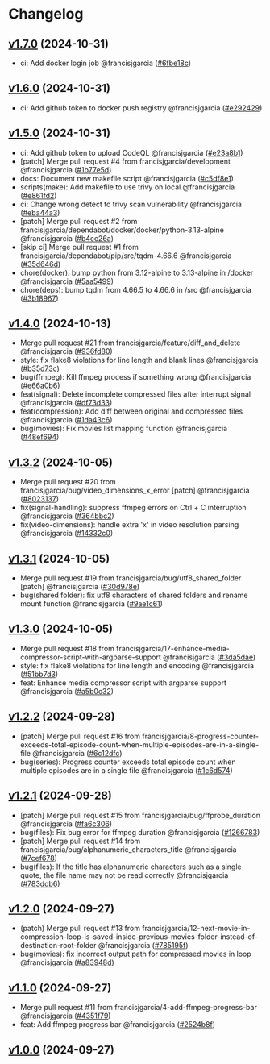 # Changelog

## [v1.7.0](https://github.com/francisjgarcia/media-compressor/releases/v1.7.0) (2024-10-31)
* ci: Add docker login job @francisjgarcia ([#6fbe18c](https://github.com/francisjgarcia/media-compressor/commit/6fbe18cff300a1da23dc4b11a8f8c1dac8ef5e67))


## [v1.6.0](https://github.com/francisjgarcia/media-compressor/releases/v1.6.0) (2024-10-31)
* ci: Add github token to docker push registry @francisjgarcia ([#e292429](https://github.com/francisjgarcia/media-compressor/commit/e2924290d387bc1b4bacf09696651e611db1d24e))


## [v1.5.0](https://github.com/francisjgarcia/media-compressor/releases/v1.5.0) (2024-10-31)
* ci: Add github token to upload CodeQL @francisjgarcia ([#e23a8b1](https://github.com/francisjgarcia/media-compressor/commit/e23a8b1ebdbddb4cffa49592fca77d1cf8d554be))
* [patch] Merge pull request #4 from francisjgarcia/development @francisjgarcia ([#1b77e5d](https://github.com/francisjgarcia/media-compressor/commit/1b77e5d292aba0faefd936b73a678f2b2f93fcbd))
* docs: Document new makefile script @francisjgarcia ([#c5df8e1](https://github.com/francisjgarcia/media-compressor/commit/c5df8e161ee022358dfaedba00b0841b9335227c))
* scripts(make): Add makefile to use trivy on local @francisjgarcia ([#e861fd2](https://github.com/francisjgarcia/media-compressor/commit/e861fd2f662e55654da520949c692255df3a4ca4))
* ci: Change wrong detect to trivy scan vulnerability @francisjgarcia ([#eba44a3](https://github.com/francisjgarcia/media-compressor/commit/eba44a3cc61674ebe19ede9cdfede0fe4d6d608c))
* [patch] Merge pull request #2 from francisjgarcia/dependabot/docker/docker/python-3.13-alpine @francisjgarcia ([#b4cc26a](https://github.com/francisjgarcia/media-compressor/commit/b4cc26a509a87397d9b9e00db021c24c9e80d776))
* [skip ci] Merge pull request #1 from francisjgarcia/dependabot/pip/src/tqdm-4.66.6 @francisjgarcia ([#35d646d](https://github.com/francisjgarcia/media-compressor/commit/35d646d6cbb354be6ae0649fc82447b0ba1c7a71))
* chore(docker): bump python from 3.12-alpine to 3.13-alpine in /docker @francisjgarcia ([#5aa5499](https://github.com/francisjgarcia/media-compressor/commit/5aa5499f566848f79a1d62fbe8905270eadef07f))
* chore(deps): bump tqdm from 4.66.5 to 4.66.6 in /src @francisjgarcia ([#3b18967](https://github.com/francisjgarcia/media-compressor/commit/3b1896792a59d80f8e7e4c7dc85d99416c48f487))


## [v1.4.0](https://github.com/francisjgarcia/media-compressor/releases/v1.4.0) (2024-10-13)
* Merge pull request #21 from francisjgarcia/feature/diff_and_delete @francisjgarcia ([#936fd80](https://github.com/francisjgarcia/media-compressor/commit/936fd8081b240970e4dfea19c767b15cb9d3a3b6))
* style: fix flake8 violations for line length and blank lines @francisjgarcia ([#b35d73c](https://github.com/francisjgarcia/media-compressor/commit/b35d73c229636f031153b2973fe7c1f70c677a01))
* bug(ffmpeg): Kill ffmpeg process if something wrong @francisjgarcia ([#e66a0b6](https://github.com/francisjgarcia/media-compressor/commit/e66a0b624be3557967dd9711530b41ac794e513b))
* feat(signal): Delete incomplete compressed files after interrupt signal @francisjgarcia ([#df73d33](https://github.com/francisjgarcia/media-compressor/commit/df73d338ccdb54d8448392c2b095b67cefbfc184))
* feat(compression): Add diff between original and compressed files @francisjgarcia ([#1da43c6](https://github.com/francisjgarcia/media-compressor/commit/1da43c6ec0cde2459ad353a62552030b3625da8c))
* bug(movies): Fix movies list mapping function @francisjgarcia ([#48ef694](https://github.com/francisjgarcia/media-compressor/commit/48ef69480a14c7e43c3f4f2bc598ebb478a517c0))


## [v1.3.2](https://github.com/francisjgarcia/media-compressor/releases/v1.3.2) (2024-10-05)
* Merge pull request #20 from francisjgarcia/bug/video_dimensions_x_error [patch] @francisjgarcia ([#8023137](https://github.com/francisjgarcia/media-compressor/commit/8023137915d4b33896fb2af3120b8819b67a1ec4))
* fix(signal-handling): suppress ffmpeg errors on Ctrl + C interruption @francisjgarcia ([#364bbc2](https://github.com/francisjgarcia/media-compressor/commit/364bbc22db08a3727bddb3fb7400ed6c688e6b68))
* fix(video-dimensions): handle extra 'x' in video resolution parsing @francisjgarcia ([#14332c0](https://github.com/francisjgarcia/media-compressor/commit/14332c07f43583f1e5081edbee41ec367b02771f))


## [v1.3.1](https://github.com/francisjgarcia/media-compressor/releases/v1.3.1) (2024-10-05)
* Merge pull request #19 from francisjgarcia/bug/utf8_shared_folder [patch] @francisjgarcia ([#30d978e](https://github.com/francisjgarcia/media-compressor/commit/30d978e4d59efd917c0bc9efd7150049eb1f7377))
* bug(shared folder): fix utf8 characters of shared folders and rename mount function @francisjgarcia ([#9ae1c61](https://github.com/francisjgarcia/media-compressor/commit/9ae1c615e81259e377694c5c50281a256b6beec5))


## [v1.3.0](https://github.com/francisjgarcia/media-compressor/releases/v1.3.0) (2024-10-05)
* Merge pull request #18 from francisjgarcia/17-enhance-media-compressor-script-with-argparse-support @francisjgarcia ([#3da5dae](https://github.com/francisjgarcia/media-compressor/commit/3da5dae956d59cd996dda1bb49f8e78b6737783c))
* style: fix flake8 violations for line length and encoding @francisjgarcia ([#51bb7d3](https://github.com/francisjgarcia/media-compressor/commit/51bb7d354b650aa97b34c1701c8cd9a4a91615ad))
* feat: Enhance media compressor script with argparse support @francisjgarcia ([#a5b0c32](https://github.com/francisjgarcia/media-compressor/commit/a5b0c32299c3e13d7e853e81d17172ed4fedc290))


## [v1.2.2](https://github.com/francisjgarcia/media-compressor/releases/v1.2.2) (2024-09-28)
* [patch] Merge pull request #16 from francisjgarcia/8-progress-counter-exceeds-total-episode-count-when-multiple-episodes-are-in-a-single-file @francisjgarcia ([#6c12dfc](https://github.com/francisjgarcia/media-compressor/commit/6c12dfc61838ed7a2b0019b5ac382cf49ef08ad9))
* bug(series): Progress counter exceeds total episode count when multiple episodes are in a single file @francisjgarcia ([#1c6d574](https://github.com/francisjgarcia/media-compressor/commit/1c6d574f8515bde4e349e11c0865cefc7e3e5149))


## [v1.2.1](https://github.com/francisjgarcia/media-compressor/releases/v1.2.1) (2024-09-28)
* [patch] Merge pull request #15 from francisjgarcia/bug/ffprobe_duration @francisjgarcia ([#fa6c306](https://github.com/francisjgarcia/media-compressor/commit/fa6c306c59ad53160ad034096fff6f6fe08c9a09))
* bug(files): Fix bug error for ffmpeg duration @francisjgarcia ([#1266783](https://github.com/francisjgarcia/media-compressor/commit/12667830c2ccca0e1be26ac049a9ef761153e9a4))
* [patch] Merge pull request #14 from francisjgarcia/bug/alphanumeric_characters_title @francisjgarcia ([#7cef678](https://github.com/francisjgarcia/media-compressor/commit/7cef6787b4b1eef840d5a036eae32eb86e5f2af4))
* bug(files): If the title has alphanumeric characters such as a single quote, the file name may not be read correctly @francisjgarcia ([#783ddb6](https://github.com/francisjgarcia/media-compressor/commit/783ddb6eee4a7d584dea0f2ddf737611c65241d2))


## [v1.2.0](https://github.com/francisjgarcia/media-compressor/releases/v1.2.0) (2024-09-27)
* (patch) Merge pull request #13 from francisjgarcia/12-next-movie-in-compression-loop-is-saved-inside-previous-movies-folder-instead-of-destination-root-folder @francisjgarcia ([#785195f](https://github.com/francisjgarcia/media-compressor/commit/785195fce88a5e190bb7df29b63aada60b13025c))
* bug(movies): fix incorrect output path for compressed movies in loop @francisjgarcia ([#a83948d](https://github.com/francisjgarcia/media-compressor/commit/a83948d67e5a35fbf722dbf90d02909512a4a183))


## [v1.1.0](https://github.com/francisjgarcia/media-compressor/releases/v1.1.0) (2024-09-27)
* Merge pull request #11 from francisjgarcia/4-add-ffmpeg-progress-bar @francisjgarcia ([#4351f79](https://github.com/francisjgarcia/media-compressor/commit/4351f7929c07fa05fcb675a9f119d2b4904705ed))
* feat: Add ffmpeg progress bar @francisjgarcia ([#2524b8f](https://github.com/francisjgarcia/media-compressor/commit/2524b8f3a82769215b32d7f13ad71831557cd4da))


## [v1.0.0](https://github.com/francisjgarcia/media-compressor/releases/v1.0.0) (2024-09-27)
